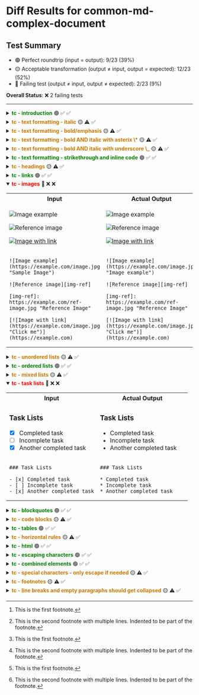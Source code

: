 # Diff Results for common-md-complex-document

## Test Summary

- 🟢 Perfect roundtrip (input = output): 9/23 (39%)
- 🟡 Acceptable transformation (output ≠ input, output = expected): 12/23 (52%)
- 🔴 Failing test (output ≠ input, output ≠ expected): 2/23 (9%)

**Overall Status**: ❌ 2 failing tests

---

<details >
<summary><span style="color:green; font-weight:bold;">tc - introduction</span> 🟢 <span title="Input = Output?">✅</span> <span title="Visual match?">✅</span></summary>

<table>
<tr>
<th style="width: 100%">Input / Output (identical)</th>
</tr>
<tr>
<td>

This document demonstrates a wide variety of Markdown syntax elements and how they interact with each other. It's designed to test the roundtrip conversion capabilities of Markdown processors.

</td>
</tr>
<tr>
<td>

<pre><code>This document demonstrates a wide variety of Markdown syntax elements and how they interact with each other. It&#039;s designed to test the roundtrip conversion capabilities of Markdown processors.</code></pre>

</td>
</tr>
</table>

</details>

<details >
<summary><span style="color:#cc7700; font-weight:bold;">tc - text formatting - italic</span> 🟡 <span title="Input = Output?">⚠️</span> <span title="Visual match?">✅</span></summary>

<table>
<tr>
<th style="width: 33%">Original Input</th>
<th style="width: 33%">Expected Output</th>
<th style="width: 33%">Actual Output</th>
</tr>
<tr>
<td>

This paragraph demonstrates *italic text* inline also wiht _underscore_

</td>
<td>

This paragraph demonstrates _italic text_ inline also wiht _underscore_

</td>
<td>

This paragraph demonstrates _italic text_ inline also wiht _underscore_

</td>
</tr>
<tr>
<td>

<pre><code>This paragraph demonstrates *italic text* inline also wiht _underscore_</code></pre>

</td>
<td>

<pre><code>This paragraph demonstrates _italic text_ inline also wiht _underscore_</code></pre>

</td>
<td>

<pre><code>This paragraph demonstrates _italic text_ inline also wiht _underscore_</code></pre>

</td>
</tr>
</table>

</details>

<details >
<summary><span style="color:#cc7700; font-weight:bold;">tc - text formatting - bold/emphasis</span> 🟡 <span title="Input = Output?">⚠️</span> <span title="Visual match?">✅</span></summary>

<table>
<tr>
<th style="width: 33%">Original Input</th>
<th style="width: 33%">Expected Output</th>
<th style="width: 33%">Actual Output</th>
</tr>
<tr>
<td>

This paragraph demonstrates **bold/emphasis text** inline

This paragraph demonstrates __bold/emphasis text__ inline

</td>
<td>

This paragraph demonstrates **bold/emphasis text** inline

This paragraph demonstrates **bold/emphasis text** inline

</td>
<td>

This paragraph demonstrates **bold/emphasis text** inline

This paragraph demonstrates **bold/emphasis text** inline

</td>
</tr>
<tr>
<td>

<pre><code>This paragraph demonstrates **bold/emphasis text** inline

This paragraph demonstrates __bold/emphasis text__ inline</code></pre>

</td>
<td>

<pre><code>This paragraph demonstrates **bold/emphasis text** inline

This paragraph demonstrates **bold/emphasis text** inline</code></pre>

</td>
<td>

<pre><code>This paragraph demonstrates **bold/emphasis text** inline

This paragraph demonstrates **bold/emphasis text** inline</code></pre>

</td>
</tr>
</table>

</details>

<details >
<summary><span style="color:#cc7700; font-weight:bold;">tc - text formatting - bold AND italic with asterix \*</span> 🟡 <span title="Input = Output?">⚠️</span> <span title="Visual match?">✅</span></summary>

<table>
<tr>
<th style="width: 33%">Original Input</th>
<th style="width: 33%">Expected Output</th>
<th style="width: 33%">Actual Output</th>
</tr>
<tr>
<td>



</td>
<td>

This paragraph demonstrates _**italic AND bold text**_ inline

</td>
<td>

This paragraph demonstrates _**italic AND bold text**_ inline

</td>
</tr>
<tr>
<td>

<pre><code></code></pre>

</td>
<td>

<pre><code>This paragraph demonstrates _**italic AND bold text**_ inline</code></pre>

</td>
<td>

<pre><code>This paragraph demonstrates _**italic AND bold text**_ inline</code></pre>

</td>
</tr>
</table>

</details>

<details >
<summary><span style="color:#cc7700; font-weight:bold;">tc - text formatting - bold AND italic with underscore \_</span> 🟡 <span title="Input = Output?">⚠️</span> <span title="Visual match?">✅</span></summary>

<table>
<tr>
<th style="width: 33%">Original Input</th>
<th style="width: 33%">Expected Output</th>
<th style="width: 33%">Actual Output</th>
</tr>
<tr>
<td>

This paragraph demonstrates ___italic AND bold text___ inline

</td>
<td>

This paragraph demonstrates _**italic AND bold text**_ inline

</td>
<td>

This paragraph demonstrates _**italic AND bold text**_ inline

</td>
</tr>
<tr>
<td>

<pre><code>This paragraph demonstrates ___italic AND bold text___ inline</code></pre>

</td>
<td>

<pre><code>This paragraph demonstrates _**italic AND bold text**_ inline</code></pre>

</td>
<td>

<pre><code>This paragraph demonstrates _**italic AND bold text**_ inline</code></pre>

</td>
</tr>
</table>

</details>

<details >
<summary><span style="color:green; font-weight:bold;">tc - text formatting - strikethrough and inline code</span> 🟢 <span title="Input = Output?">✅</span> <span title="Visual match?">✅</span></summary>

<table>
<tr>
<th style="width: 100%">Input / Output (identical)</th>
</tr>
<tr>
<td>

Other formatting options include ~~strikethrough~~ and `inline code`.

</td>
</tr>
<tr>
<td>

<pre><code>Other formatting options include ~~strikethrough~~ and `inline code`.</code></pre>

</td>
</tr>
</table>

</details>

<details >
<summary><span style="color:#cc7700; font-weight:bold;">tc - headings</span> 🟡 <span title="Input = Output?">⚠️</span> <span title="Visual match?">✅</span></summary>

<table>
<tr>
<th style="width: 33%">Original Input</th>
<th style="width: 33%">Expected Output</th>
<th style="width: 33%">Actual Output</th>
</tr>
<tr>
<td>

<!-- reason for differing expectation:
we currently expect a line break after each paragraph -->

# Level 1 Heading
## Level 2 Heading
### Level 3 Heading
#### Level 4 Heading
##### Level 5 Heading
###### Level 6 Heading

Alternative Level 1 Heading
===========================

Alternative Level 2 Heading
---------------------------

</td>
<td>

<!-- reason for differing expectation:
we currently expect a line break after each paragraph -->

# Level 1 Heading

## Level 2 Heading

### Level 3 Heading

#### Level 4 Heading

##### Level 5 Heading

###### Level 6 Heading

# Alternative Level 1 Heading

## Alternative Level 2 Heading

</td>
<td>

<!-- reason for differing expectation:
we currently expect a line break after each paragraph -->

# Level 1 Heading

## Level 2 Heading

### Level 3 Heading

#### Level 4 Heading

##### Level 5 Heading

###### Level 6 Heading

# Alternative Level 1 Heading

## Alternative Level 2 Heading

</td>
</tr>
<tr>
<td>

<pre><code>&lt;!-- reason for differing expectation:
we currently expect a line break after each paragraph --&gt;

# Level 1 Heading
## Level 2 Heading
### Level 3 Heading
#### Level 4 Heading
##### Level 5 Heading
###### Level 6 Heading

Alternative Level 1 Heading
===========================

Alternative Level 2 Heading
---------------------------</code></pre>

</td>
<td>

<pre><code>&lt;!-- reason for differing expectation:
we currently expect a line break after each paragraph --&gt;

# Level 1 Heading

## Level 2 Heading

### Level 3 Heading

#### Level 4 Heading

##### Level 5 Heading

###### Level 6 Heading

# Alternative Level 1 Heading

## Alternative Level 2 Heading</code></pre>

</td>
<td>

<pre><code>&lt;!-- reason for differing expectation:
we currently expect a line break after each paragraph --&gt;

# Level 1 Heading

## Level 2 Heading

### Level 3 Heading

#### Level 4 Heading

##### Level 5 Heading

###### Level 6 Heading

# Alternative Level 1 Heading

## Alternative Level 2 Heading</code></pre>

</td>
</tr>
</table>

</details>

<details >
<summary><span style="color:green; font-weight:bold;">tc - links</span> 🟢 <span title="Input = Output?">✅</span> <span title="Visual match?">✅</span></summary>

<table>
<tr>
<th style="width: 100%">Input / Output (identical)</th>
</tr>
<tr>
<td>

[Basic link](https://example.com)

[Link with title](https://example.com "Example Website")

<https://example.com> (Automatic link)

<email@example.com> (Email link)

[Reference link][ref]

[ref]: https://example.com "Reference Example"

</td>
</tr>
<tr>
<td>

<pre><code>[Basic link](https://example.com)

[Link with title](https://example.com &quot;Example Website&quot;)

&lt;https://example.com&gt; (Automatic link)

&lt;email@example.com&gt; (Email link)

[Reference link][ref]

[ref]: https://example.com &quot;Reference Example&quot;</code></pre>

</td>
</tr>
</table>

</details>

<details open>
<summary><span style="color:red; font-weight:bold;">tc - images</span> 🔴 <span title="Input = Output?">❌</span> <span title="Visual match?">❌</span></summary>

<table>
<tr>
<th style="width: 50%">Input</th>
<th style="width: 50%">Actual Output</th>
</tr>
<tr>
<td>

![Image example](https://example.com/image.jpg "Sample Image")

![Reference image][img-ref]

[img-ref]: https://example.com/ref-image.jpg "Reference Image"

[![Image with link](https://example.com/image.jpg "Click me")](https://example.com)

</td>
<td>

![Image example](https://example.com/image.jpg "Image example")

![Reference image][img-ref]

[img-ref]: https://example.com/ref-image.jpg "Reference Image"

[![Image with link](https://example.com/image.jpg "Click me")](https://example.com)

</td>
</tr>
<tr>
<td>

<pre><code>![Image example](https://example.com/image.jpg &quot;Sample Image&quot;)

![Reference image][img-ref]

[img-ref]: https://example.com/ref-image.jpg &quot;Reference Image&quot;

[![Image with link](https://example.com/image.jpg &quot;Click me&quot;)](https://example.com)</code></pre>

</td>
<td>

<pre><code>![Image example](https://example.com/image.jpg &quot;Image example&quot;)

![Reference image][img-ref]

[img-ref]: https://example.com/ref-image.jpg &quot;Reference Image&quot;

[![Image with link](https://example.com/image.jpg &quot;Click me&quot;)](https://example.com)</code></pre>

</td>
</tr>
</table>

</details>

<details >
<summary><span style="color:#cc7700; font-weight:bold;">tc - unordered lists</span> 🟡 <span title="Input = Output?">⚠️</span> <span title="Visual match?">✅</span></summary>

<table>
<tr>
<th style="width: 33%">Original Input</th>
<th style="width: 33%">Expected Output</th>
<th style="width: 33%">Actual Output</th>
</tr>
<tr>
<td>

<!-- reason for differing expectation:
the identation may differ 1 meaning is the same -->

### Unordered Lists

- Item 1
- Item 2
  - Nested item 2.1
  - Nested item 2.2
    - Deeply nested item
- Item 3

</td>
<td>

<!-- reason for differing expectation:
the identation may differ 1 meaning is the same -->

### Unordered Lists

* Item 1
* Item 2
  * Nested item 2.1
  * Nested item 2.2
    * Deeply nested item
* Item 3

</td>
<td>

<!-- reason for differing expectation:
the identation may differ 1 meaning is the same -->

### Unordered Lists

* Item 1
* Item 2
  * Nested item 2.1
  * Nested item 2.2
    * Deeply nested item
* Item 3

</td>
</tr>
<tr>
<td>

<pre><code>&lt;!-- reason for differing expectation:
the identation may differ 1 meaning is the same --&gt;

### Unordered Lists

- Item 1
- Item 2
  - Nested item 2.1
  - Nested item 2.2
    - Deeply nested item
- Item 3</code></pre>

</td>
<td>

<pre><code>&lt;!-- reason for differing expectation:
the identation may differ 1 meaning is the same --&gt;

### Unordered Lists

* Item 1
* Item 2
  * Nested item 2.1
  * Nested item 2.2
    * Deeply nested item
* Item 3</code></pre>

</td>
<td>

<pre><code>&lt;!-- reason for differing expectation:
the identation may differ 1 meaning is the same --&gt;

### Unordered Lists

* Item 1
* Item 2
  * Nested item 2.1
  * Nested item 2.2
    * Deeply nested item
* Item 3</code></pre>

</td>
</tr>
</table>

</details>

<details >
<summary><span style="color:green; font-weight:bold;">tc - ordered lists</span> 🟢 <span title="Input = Output?">✅</span> <span title="Visual match?">✅</span></summary>

<table>
<tr>
<th style="width: 100%">Input / Output (identical)</th>
</tr>
<tr>
<td>

### Ordered Lists

1. First item
2. Second item
   1. Nested first
   2. Nested second
3. Third item

</td>
</tr>
<tr>
<td>

<pre><code>### Ordered Lists

1. First item
2. Second item
   1. Nested first
   2. Nested second
3. Third item</code></pre>

</td>
</tr>
</table>

</details>

<details >
<summary><span style="color:#cc7700; font-weight:bold;">tc - mixed lists</span> 🟡 <span title="Input = Output?">⚠️</span> <span title="Visual match?">✅</span></summary>

<table>
<tr>
<th style="width: 33%">Original Input</th>
<th style="width: 33%">Expected Output</th>
<th style="width: 33%">Actual Output</th>
</tr>
<tr>
<td>

### Mixed Lists

1. First ordered item
   - Unordered sub-item
   - Another unordered sub-item
     1. Ordered sub-sub-item
2. Second ordered item

</td>
<td>

### Mixed Lists

1. First ordered item
   * Unordered sub-item
   * Another unordered sub-item
     1. Ordered sub-sub-item
2. Second ordered item

</td>
<td>

### Mixed Lists

1. First ordered item
   * Unordered sub-item
   * Another unordered sub-item
     1. Ordered sub-sub-item
2. Second ordered item

</td>
</tr>
<tr>
<td>

<pre><code>### Mixed Lists

1. First ordered item
   - Unordered sub-item
   - Another unordered sub-item
     1. Ordered sub-sub-item
2. Second ordered item</code></pre>

</td>
<td>

<pre><code>### Mixed Lists

1. First ordered item
   * Unordered sub-item
   * Another unordered sub-item
     1. Ordered sub-sub-item
2. Second ordered item</code></pre>

</td>
<td>

<pre><code>### Mixed Lists

1. First ordered item
   * Unordered sub-item
   * Another unordered sub-item
     1. Ordered sub-sub-item
2. Second ordered item</code></pre>

</td>
</tr>
</table>

</details>

<details open>
<summary><span style="color:red; font-weight:bold;">tc - task lists</span> 🔴 <span title="Input = Output?">❌</span> <span title="Visual match?">❌</span></summary>

<table>
<tr>
<th style="width: 50%">Input</th>
<th style="width: 50%">Actual Output</th>
</tr>
<tr>
<td>

### Task Lists

- [x] Completed task
- [ ] Incomplete task
- [x] Another completed task

</td>
<td>

### Task Lists

* Completed task
* Incomplete task
* Another completed task

</td>
</tr>
<tr>
<td>

<pre><code>### Task Lists

- [x] Completed task
- [ ] Incomplete task
- [x] Another completed task</code></pre>

</td>
<td>

<pre><code>### Task Lists

* Completed task
* Incomplete task
* Another completed task</code></pre>

</td>
</tr>
</table>

</details>

<details >
<summary><span style="color:green; font-weight:bold;">tc - blockquotes</span> 🟢 <span title="Input = Output?">✅</span> <span title="Visual match?">✅</span></summary>

<table>
<tr>
<th style="width: 100%">Input / Output (identical)</th>
</tr>
<tr>
<td>

> Simple blockquote

> Blockquote with **formatting** and a [link](https://example.com).
>
> Multiple paragraphs in a blockquote.
>
> > Nested blockquote.

</td>
</tr>
<tr>
<td>

<pre><code>&gt; Simple blockquote

&gt; Blockquote with **formatting** and a [link](https://example.com).
&gt;
&gt; Multiple paragraphs in a blockquote.
&gt;
&gt; &gt; Nested blockquote.</code></pre>

</td>
</tr>
</table>

</details>

<details >
<summary><span style="color:#cc7700; font-weight:bold;">tc - code blocks</span> 🟡 <span title="Input = Output?">⚠️</span> <span title="Visual match?">✅</span></summary>

<table>
<tr>
<th style="width: 33%">Original Input</th>
<th style="width: 33%">Expected Output</th>
<th style="width: 33%">Actual Output</th>
</tr>
<tr>
<td>

Indented code block:

    function example() {
      return "Hello, world!";
    }

Fenced code block without language:

```
function example() {
  return "Hello, world!";
}
```

Fenced code block with language:

```javascript
function example() {
  return "Hello, world!";
}
```

</td>
<td>

Indented code block:

```
function example() {
  return "Hello, world!";
}
```

Fenced code block without language:

```
function example() {
  return "Hello, world!";
}
```

Fenced code block with language:

```javascript
function example() {
  return "Hello, world!";
}
```

</td>
<td>

Indented code block:

```
function example() {
  return "Hello, world!";
}
```

Fenced code block without language:

```
function example() {
  return "Hello, world!";
}
```

Fenced code block with language:

```javascript
function example() {
  return "Hello, world!";
}
```

</td>
</tr>
<tr>
<td>

<pre><code>Indented code block:

    function example() {
      return &quot;Hello, world!&quot;;
    }

Fenced code block without language:

```
function example() {
  return &quot;Hello, world!&quot;;
}
```

Fenced code block with language:

```javascript
function example() {
  return &quot;Hello, world!&quot;;
}
```</code></pre>

</td>
<td>

<pre><code>Indented code block:

```
function example() {
  return &quot;Hello, world!&quot;;
}
```

Fenced code block without language:

```
function example() {
  return &quot;Hello, world!&quot;;
}
```

Fenced code block with language:

```javascript
function example() {
  return &quot;Hello, world!&quot;;
}
```</code></pre>

</td>
<td>

<pre><code>Indented code block:

```
function example() {
  return &quot;Hello, world!&quot;;
}
```

Fenced code block without language:

```
function example() {
  return &quot;Hello, world!&quot;;
}
```

Fenced code block with language:

```javascript
function example() {
  return &quot;Hello, world!&quot;;
}
```</code></pre>

</td>
</tr>
</table>

</details>

<details >
<summary><span style="color:green; font-weight:bold;">tc - tables</span> 🟢 <span title="Input = Output?">✅</span> <span title="Visual match?">✅</span></summary>

<table>
<tr>
<th style="width: 100%">Input / Output (identical)</th>
</tr>
<tr>
<td>

| Header 1 | Header 2 | Header 3 |
| -------- | :------: | -------: |
| Left     | Center   | Right    |
| Cell     | Cell     | Cell     |

| Formatted | Table     | Header   |
| --------- | --------- | -------- |
| *Italic*  | **Bold**  | `Code`   |
| [Link](https://example.com) | ![Image](https://example.com/image.jpg) | > Quote |

</td>
</tr>
<tr>
<td>

<pre><code>| Header 1 | Header 2 | Header 3 |
| -------- | :------: | -------: |
| Left     | Center   | Right    |
| Cell     | Cell     | Cell     |

| Formatted | Table     | Header   |
| --------- | --------- | -------- |
| *Italic*  | **Bold**  | `Code`   |
| [Link](https://example.com) | ![Image](https://example.com/image.jpg) | &gt; Quote |</code></pre>

</td>
</tr>
</table>

</details>

<details >
<summary><span style="color:#cc7700; font-weight:bold;">tc - horizontal rules</span> 🟡 <span title="Input = Output?">⚠️</span> <span title="Visual match?">✅</span></summary>

<table>
<tr>
<th style="width: 33%">Original Input</th>
<th style="width: 33%">Expected Output</th>
<th style="width: 33%">Actual Output</th>
</tr>
<tr>
<td>

Above horizontal rule.

---

Between horizontal rules.

***

Between horizontal rules.

___

Below horizontal rule.

</td>
<td>

Above horizontal rule.

***

Between horizontal rules.

***

Between horizontal rules.

***

Below horizontal rule.

</td>
<td>

Above horizontal rule.

***

Between horizontal rules.

***

Between horizontal rules.

***

Below horizontal rule.

</td>
</tr>
<tr>
<td>

<pre><code>Above horizontal rule.

---

Between horizontal rules.

***

Between horizontal rules.

___

Below horizontal rule.</code></pre>

</td>
<td>

<pre><code>Above horizontal rule.

***

Between horizontal rules.

***

Between horizontal rules.

***

Below horizontal rule.</code></pre>

</td>
<td>

<pre><code>Above horizontal rule.

***

Between horizontal rules.

***

Between horizontal rules.

***

Below horizontal rule.</code></pre>

</td>
</tr>
</table>

</details>

<details >
<summary><span style="color:green; font-weight:bold;">tc - html</span> 🟢 <span title="Input = Output?">✅</span> <span title="Visual match?">✅</span></summary>

<table>
<tr>
<th style="width: 100%">Input / Output (identical)</th>
</tr>
<tr>
<td>

<div style="color: blue;">
  Some HTML content 
  <span>with nested elements</span>
</div>

</td>
</tr>
<tr>
<td>

<pre><code>&lt;div style=&quot;color: blue;&quot;&gt;
  Some HTML content 
  &lt;span&gt;with nested elements&lt;/span&gt;
&lt;/div&gt;</code></pre>

</td>
</tr>
</table>

</details>

<details >
<summary><span style="color:green; font-weight:bold;">tc - escaping characters</span> 🟢 <span title="Input = Output?">✅</span> <span title="Visual match?">✅</span></summary>

<table>
<tr>
<th style="width: 100%">Input / Output (identical)</th>
</tr>
<tr>
<td>

\*This is not italic\*

\`This is not code\`

\# This is not a heading

</td>
</tr>
<tr>
<td>

<pre><code>\*This is not italic\*

\`This is not code\`

\# This is not a heading</code></pre>

</td>
</tr>
</table>

</details>

<details >
<summary><span style="color:green; font-weight:bold;">tc - combined elements</span> 🟢 <span title="Input = Output?">✅</span> <span title="Visual match?">✅</span></summary>

<table>
<tr>
<th style="width: 100%">Input / Output (identical)</th>
</tr>
<tr>
<td>

> # Heading in a blockquote
>
> - List in a blockquote
>   1. Ordered in unordered
>   2. Another item
>
> ```javascript
> // Code in a blockquote
> console.log("Hello");
> ```

1. **Bold list item** with *italic text*
   - Nested list with `code` and [link](https://example.com)
     ```
     Code block in a list
     ```

</td>
</tr>
<tr>
<td>

<pre><code>&gt; # Heading in a blockquote
&gt;
&gt; - List in a blockquote
&gt;   1. Ordered in unordered
&gt;   2. Another item
&gt;
&gt; ```javascript
&gt; // Code in a blockquote
&gt; console.log(&quot;Hello&quot;);
&gt; ```

1. **Bold list item** with *italic text*
   - Nested list with `code` and [link](https://example.com)
     ```
     Code block in a list
     ```</code></pre>

</td>
</tr>
</table>

</details>

<details >
<summary><span style="color:#cc7700; font-weight:bold;">tc - special characters - only escape if needed</span> 🟡 <span title="Input = Output?">⚠️</span> <span title="Visual match?">✅</span></summary>

<table>
<tr>
<th style="width: 33%">Original Input</th>
<th style="width: 33%">Expected Output</th>
<th style="width: 33%">Actual Output</th>
</tr>
<tr>
<td>

HTML entities: &amp; &lt; &gt; &quot; &apos;

Literal characters: & < > " '

Should get escaped with `\<` &lt;!-- this is not a comment -&gt;

Is escaped get escaped  \<!-- this is not a comment -&gt;

</td>
<td>

HTML entities: & < > " '

Literal characters: & < > " '

Should get escaped with `\<` \<!-- this is not a comment ->

Is escaped get escaped  \<!-- this is not a comment ->

</td>
<td>

HTML entities: & < > " '

Literal characters: & < > " '

Should get escaped with `\<` \<!-- this is not a comment ->

Is escaped get escaped  \<!-- this is not a comment ->

</td>
</tr>
<tr>
<td>

<pre><code>HTML entities: &amp;amp; &amp;lt; &amp;gt; &amp;quot; &amp;apos;

Literal characters: &amp; &lt; &gt; &quot; &#039;

Should get escaped with `\&lt;` &amp;lt;!-- this is not a comment -&amp;gt;

Is escaped get escaped  \&lt;!-- this is not a comment -&amp;gt;</code></pre>

</td>
<td>

<pre><code>HTML entities: &amp; &lt; &gt; &quot; &#039;

Literal characters: &amp; &lt; &gt; &quot; &#039;

Should get escaped with `\&lt;` \&lt;!-- this is not a comment -&gt;

Is escaped get escaped  \&lt;!-- this is not a comment -&gt;</code></pre>

</td>
<td>

<pre><code>HTML entities: &amp; &lt; &gt; &quot; &#039;

Literal characters: &amp; &lt; &gt; &quot; &#039;

Should get escaped with `\&lt;` \&lt;!-- this is not a comment -&gt;

Is escaped get escaped  \&lt;!-- this is not a comment -&gt;</code></pre>

</td>
</tr>
</table>

</details>

<details >
<summary><span style="color:#cc7700; font-weight:bold;">tc - footnotes</span> 🟡 <span title="Input = Output?">⚠️</span> <span title="Visual match?">✅</span></summary>

<table>
<tr>
<th style="width: 33%">Original Input</th>
<th style="width: 33%">Expected Output</th>
<th style="width: 33%">Actual Output</th>
</tr>
<tr>
<td>

Text with a footnote.[^1]

Another paragraph with a different footnote.[^2]

[^1]: This is the first footnote.
[^2]: This is the second footnote with multiple lines.
    Indented to be part of the footnote.

</td>
<td>

Text with a footnote.[^1]

Another paragraph with a different footnote.[^2]

[^1]: This is the first footnote.

[^2]: This is the second footnote with multiple lines.
    Indented to be part of the footnote.

</td>
<td>

Text with a footnote.[^1]

Another paragraph with a different footnote.[^2]

[^1]: This is the first footnote.

[^2]: This is the second footnote with multiple lines.
    Indented to be part of the footnote.

</td>
</tr>
<tr>
<td>

<pre><code>Text with a footnote.[^1]

Another paragraph with a different footnote.[^2]

[^1]: This is the first footnote.
[^2]: This is the second footnote with multiple lines.
    Indented to be part of the footnote.</code></pre>

</td>
<td>

<pre><code>Text with a footnote.[^1]

Another paragraph with a different footnote.[^2]

[^1]: This is the first footnote.

[^2]: This is the second footnote with multiple lines.
    Indented to be part of the footnote.</code></pre>

</td>
<td>

<pre><code>Text with a footnote.[^1]

Another paragraph with a different footnote.[^2]

[^1]: This is the first footnote.

[^2]: This is the second footnote with multiple lines.
    Indented to be part of the footnote.</code></pre>

</td>
</tr>
</table>

</details>

<details >
<summary><span style="color:#cc7700; font-weight:bold;">tc - line breaks and empty paragraphs should get collapsed</span> 🟡 <span title="Input = Output?">⚠️</span> <span title="Visual match?">✅</span></summary>

<table>
<tr>
<th style="width: 33%">Original Input</th>
<th style="width: 33%">Expected Output</th>
<th style="width: 33%">Actual Output</th>
</tr>
<tr>
<td>

This paragraph is followed by empty paragraphs.


This paragraph has multiple line breaks between it and the next paragraph.



This is the final paragraph.

</td>
<td>

This paragraph is followed by empty paragraphs.

This paragraph has multiple line breaks between it and the next paragraph.

This is the final paragraph.

</td>
<td>

This paragraph is followed by empty paragraphs.

This paragraph has multiple line breaks between it and the next paragraph.

This is the final paragraph.

</td>
</tr>
<tr>
<td>

<pre><code>This paragraph is followed by empty paragraphs.


This paragraph has multiple line breaks between it and the next paragraph.



This is the final paragraph.</code></pre>

</td>
<td>

<pre><code>This paragraph is followed by empty paragraphs.

This paragraph has multiple line breaks between it and the next paragraph.

This is the final paragraph.</code></pre>

</td>
<td>

<pre><code>This paragraph is followed by empty paragraphs.

This paragraph has multiple line breaks between it and the next paragraph.

This is the final paragraph.</code></pre>

</td>
</tr>
</table>

</details>

